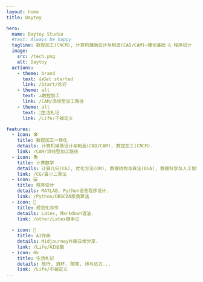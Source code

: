 ```yaml
---
layout: home
title: Daytoy

hero:
  name: Daytoy Studio
  #text: Always be happy
  tagline: 数控加工(CNCM), 计算机辅助设计与制造(CAD/CAM)—理论基础 & 程序设计
  image:
    src: /tech.png
    alt: Daytoy
  actions:
    - theme: brand
      text: 👍Get started
      link: /Start/欢迎
    - theme: alt
      text: 🔝数控加工
      link: /CAM/流线型加工路径
    - theme: alt
      text: 🍺生活札记
      link: /Life/不被定义

features:
  - icon: 🛠️
    title: 数控加工一体化
    details: 计算机辅助设计与制造(CAD/CAM), 数控加工(CNCM).
    link: /CAM/流线型加工路径
  - icon: 📚
    title: 计算数学
    details: 计算几何(CG), 优化方法(OM), 数据结构与算法(DSA), 数据科学与人工智能(AI).
    link: /CG/最小二乘法
  - icon: 💻
    title: 程序设计
    details: MATLAB, Python语言程序设计.
    link: /Python/DBSCAN聚类算法
  - icon: 📝
    title: 规范化写作
    details: Latex, Markdown语法.
    link: /other/Latex随手记
  
  - icon: 🌈
    title: AI作画
    details: Midjourney作画日常分享.
    link: /Life/AI绘画
  - icon: 👓
    title: 生活札记
    details: 旅行, 酒杯, 随笔, 诗与远方...
    link: /Life/不被定义
---
```

